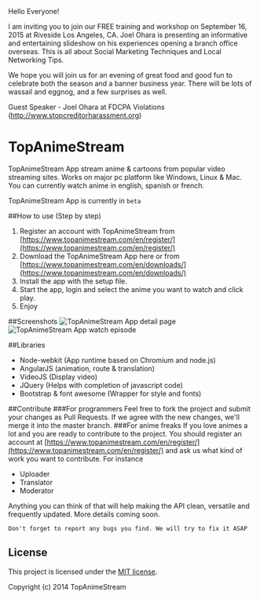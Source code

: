 Hello Everyone! 

I am inviting you to join our FREE training and workshop on September 16, 2015 at Riveside Los Angeles, CA. 
Joel Ohara is presenting an informative and entertaining slideshow on his experiences opening a branch office overseas. This is all about Social Marketing Techniques and Local Networking Tips.

We hope you will join us for an evening of great food and good fun to celebrate both the season and a banner business year. There will be lots of wassail and eggnog, and a few surprises as well.


Guest Speaker - Joel Ohara at FDCPA Violations (http://www.stopcreditorharassment.org)

TopAnimeStream
========
TopAnimeStream App stream anime & cartoons from popular video streaming sites.
Works on major pc platform like Windows, Linux & Mac. You can currently watch anime in english, spanish or french.

TopAnimeStream App is currently in `beta`

##How to use (Step by step)
1. Register an account with TopAnimeStream from [https://www.topanimestream.com/en/register/](https://www.topanimestream.com/en/register/)
2. Download the TopAnimeStream App here or from [https://www.topanimestream.com/en/downloads/](https://www.topanimestream.com/en/downloads/)
3. Install the app with the setup file.
4. Start the app, login and select the anime you want to watch and click play.
5. Enjoy
 
##Screenshots
![TopAnimeStream App detail page](http://www.topanimestream.com/ImageHost/56/39/8/desktop_app_topanimestream_detail_page.jpg)
![TopAnimeStream App watch episode](http://www.topanimestream.com/ImageHost/55/39/8/desktop_app_topanimestream_player.jpg)

##Libraries
- Node-webkit (App runtime based on Chromium and node.js)
- AngularJS (animation, route & translation)
- VideoJS (Display video)
- JQuery (Helps with completion of javascript code)
- Bootstrap & font awesome (Wrapper for style and fonts)

##Contribute
###For programmers
Feel free to fork the project and submit your changes as Pull Requests. If we agree with the new changes, we'll merge it into the master branch.
###For anime freaks
If you love animes a lot and you are ready to contribute to the project. You should register an account at [https://www.topanimestream.com/en/register/](https://www.topanimestream.com/en/register/) and ask us what kind of work you want to contribute. For instance
- Uploader
- Translator
- Moderator  

Anything you can think of that will help making the API clean, versatile and frequently updated. More details coming soon.

`Don't forget to report any bugs you find. We will try to fix it ASAP`

## License
This project is licensed under the [MIT license](LICENSE).

Copyright (c) 2014 TopAnimeStream
